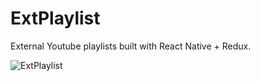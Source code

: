 # ExtPlaylist

External Youtube playlists built with React Native + Redux.

![ExtPlaylist](http://github.marconijr.com/extplaylist/extplaylist.gif)
